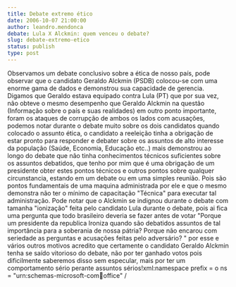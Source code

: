 ```yaml
---
title: Debate extremo ético
date: 2006-10-07 21:00:00
author: leandro.mendonca
debate: Lula X Alckmin: quem venceu o debate?
slug: debate-extremo-etico
status: publish 
type: post
---
```



Observamos um debate conclusivo sobre a ética de nosso país, pode observar que o candidato Geraldo Alckmin (PSDB) colocou-se com uma enorme gama de dados e demonstrou sua capacidade de gerencia. Digamos que Geraldo estava equipado contra Lula (PT) que por sua vez, não obteve o mesmo desempenho que Geraldo Alckmin na questão (Informação sobre o país e suas realidades) em outro ponto importante, foram os ataques de corrupção de ambos os lados com acusações, podemos notar durante o debate muito sobre os dois candidatos quando colocado o assunto ética, o candidato a reeleição tinha a obrigação de estar pronto para responder e debater sobre os assuntos de alto interesse da população (Saúde, Economia, Educação etc..) mais demonstrou ao longo do debate que não tinha conhecimentos técnicos suficientes sobre os assuntos debatidos, que tenho por mim que é uma obrigação de um presidente obter estes pontos técnicos e outros pontos sobre qualquer circunstancia, estando em um debate ou em uma simples reunião. Pois são pontos fundamentais de uma maquina administrada por ele e que o mesmo demonstra não ter o mínimo de capacitação "Técnica" para executar tal administração. Pode notar que o Alckmin se indignou durante o debate com tamanha "ionização" feita pelo candidato Lula durante o debate, pois ai fica uma pergunta que todo brasileiro deveria se fazer antes de votar "Porque um presidente da republica Ironiza quando são debatidos assuntos de tal importância para a soberania de nossa pátria? Porque não encarou com seriedade as perguntas e acusações feitas pelo adversário? " por esse e vários outros motivos acredito que certamente o candidato Geraldo Alckmin tenha se saído vitorioso do debate, não por ter ganhado votos pois dificilmente saberemos disso sem especular, mais por ter um comportamento sério perante assuntos sérios!xml:namespace prefix = o ns = "urn:schemas-microsoft-com:office:office" /


